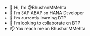 - 👋 Hi, I’m @BhushanMMehta
- 👀 I’m SAP ABAP on HANA Developer
- 🌱 I’m currently learning BTP
- 💞️ I’m looking to collaborate on BTP
- 📫 You reach me on BhushanMMehta

<!---
BhushanMMehta/BhushanMMehta is a ✨ special ✨ repository because its `README.md` (this file) appears on your GitHub profile.
You can click the Preview link to take a look at your changes.
--->
